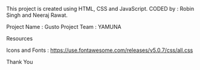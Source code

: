 This project is created using HTML, CSS and JavaScript. CODED by : Robin Singh and Neeraj Rawat.

Project Name : Gusto
Project Team : YAMUNA

Resources

Icons and Fonts :
https://use.fontawesome.com/releases/v5.0.7/css/all.css

Thank You

